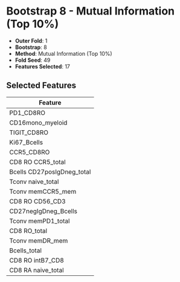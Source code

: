 # Bootstrap 8 - Mutual Information (Top 10%)

- **Outer Fold**: 1
- **Bootstrap**: 8
- **Method**: Mutual Information (Top 10%)
- **Fold Seed**: 49
- **Features Selected**: 17

## Selected Features

| Feature |
|---------|
| PD1_CD8RO |
| CD16mono_myeloid |
| TIGIT_CD8RO |
| Ki67_Bcells |
| CCR5_CD8RO |
| CD8 RO CCR5_total |
| Bcells CD27posIgDneg_total |
| Tconv naive_total |
| Tconv memCCR5_mem |
| CD8 RO CD56_CD3 |
| CD27negIgDneg_Bcells |
| Tconv memPD1_total |
| CD8 RO_total |
| Tconv memDR_mem |
| Bcells_total |
| CD8 RO intB7_CD8 |
| CD8 RA naive_total |
